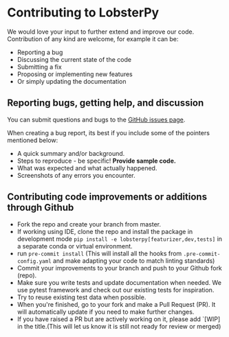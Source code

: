 # Contributing to LobsterPy

We would love your input to further extend and improve our code. Contribution of any kind are welcome, for example it can be:

- Reporting a bug
- Discussing the current state of the code
- Submitting a fix
- Proposing or implementing new features
- Or simply updating the documentation

## Reporting bugs, getting help, and discussion

You can submit questions and bugs to the
[GitHub issues page](https://github.com/JaGeo/LobsterPy/issues).

When creating a bug report, its best if you include some of the pointers mentioned below:

- A quick summary and/or background.
- Steps to reproduce - be specific! **Provide sample code.**
- What was expected and what actually happened.
- Screenshots of any errors you encounter.

## Contributing code improvements or additions through Github

- Fork the repo and create your branch from master.
- If working using IDE, clone the repo and install the package in development mode `pip install -e lobsterpy[featurizer,dev,tests]` in a separate conda or virtual environment.
- run `pre-commit install`  (This will install all the hooks from `.pre-commit-config.yaml` and make adapting your code to match linting standards)
- Commit your improvements to your branch and push to your Github fork (repo).
- Make sure you write tests and update documentation when needed. We use pytest framework and check out our existing tests for inspiration.
- Try to reuse existing test data when possible.
- When you're finished, go to your fork and make a Pull Request (PR). It will
  automatically update if you need to make further changes.
- If you have raised a PR but are actively working on it, please add `[WIP] in the title.(This will let us know it is still not ready for review or merged)
